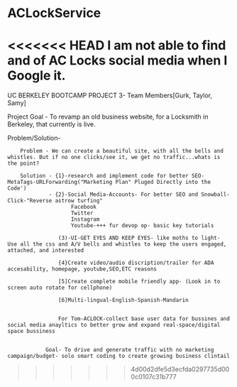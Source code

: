 # ACLockService
<<<<<<< HEAD
I am not able to find and of AC Locks social media when I Google it. 
=======
UC BERKELEY BOOTCAMP PROJECT 3-
Team Members[Gurk, Taylor, Samy]

Project Goal - To revamp an old business website,  for a Locksmith in Berkeley, that currently is live.

Problem/Solution-

        Problem - We can create a beautiful site, with all the bells and whistles. But if no one clicks/see it, we get no traffic...whats is the point?

        Solution - {1}-research and implement code for better SEO-MetaTags-URLForwarding("Marketing Plan" Pluged Directly into the Code')
                 - {2}-Social Media-Accounts- For better SEO and Snowball-Click-"Reverse astrow turfing"
                        Facebook
                        Twitter
                        Instagram
                        Youtube-+++ fur devop op- basic key tutorials 

                    (3)-UI-GET EYES AND KEEP EYES- like moths to light- Use all the css and A/V bells and whistles to keep the users engaged, attached, and interested 

                    {4}Create video/audio discription/trailer for ADA accesability, homepage, youtube,SEO,ETC reasons   

                    [5]Create complete mobile friendly app- (Look in to screen auto rotate for cellphone) 

                    [6]Multi-lingual-English-Spanish-Mandarin


                    For Tom-ACLOCK-collect base user data for bussines and social media anayltics to better grow and expand real-space/digital space bussiness 


                Goal- To drive and generate traffic with no marketing campaign/budget- solo smart coding to create growing business clintail  










>>>>>>> 4d00d2dfe5d3ecfda0297735d000c0107c31b777
